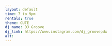 ```yaml
---
layout: default
time: 7 to 9pm
rentals: true
theme: CUTE
dj_name: DJ Groove
dj_link: https://www.instagram.com/dj_groovepdx
alt:
---
```

